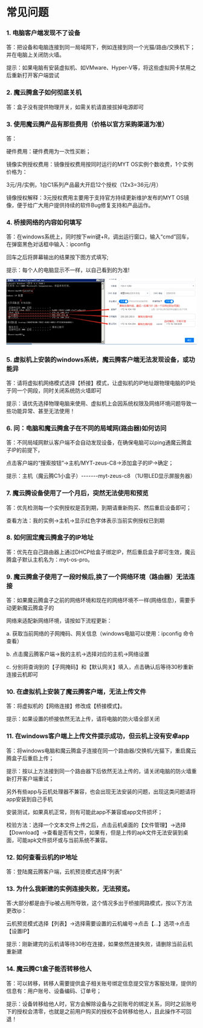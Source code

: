 # 常见问题

### 1. 电脑客户端发现不了设备

答：把设备和电脑连接到同一局域网下，例如连接到同一个光猫/路由/交换机下；并在电脑上关闭防火墙。

提示：如果电脑有安装虚拟机、如VMware、Hyper-V等，将这些虚拟网卡禁用之后重新打开客户端尝试

### 2. 魔云腾盒子如何彻底关机

答：盒子没有提供物理开关，如需关机请直接拔掉电源即可

### 3. 使用魔云腾产品有那些费用（价格以官方采购渠道为准）

答：

硬件费用：硬件费用为一次性买断；

镜像实例授权费用：镜像授权费用按同时运行的MYT OS实例个数收费，1个实例价格为：

3元/月/实例，1台C1系列产品最大开启12个授权（12x3=36元/月）

镜像授权解释：3元授权费用主要用于支持官方持续更新维护发布的MYT OS镜像，便于给广大用户提供持续的软件Bug修复支持和产品运作。

### 4. 桥接网络的内容如何填写

答：在windows系统上，同时按下win键+R，调出运行窗口，输入“cmd”回车，在弹窗黑色对话框中输入：ipconfig

回车之后将屏幕输出的结果按下图方式填写;

提示：每个人的电脑显示不一样，以自己看到的为准!

![常见问题](/img/常见问题.jpg) 

### 5. 虚拟机上安装的windows系统，魔云腾客户端无法发现设备，或功能异

答：请将虚拟机网络模式选择【桥接】模式，让虚拟机的IP地址跟物理电脑的IP处于同一个网段，同时关闭系统防火墙即可

提示：请优先选择物理电脑来使用、虚拟机上会因系统权限及网络环境问题导致一些功能异常、甚至无法使用！

### 6. 问：电脑和魔云腾盒子在不同的局域网(路由器)如何访问

答：不同局域网默认客户端不会自动发现设备，在确保电脑可以ping通魔云腾盒子IP的前提下，

点击客户端的“搜索按钮”->主机/MYT-zeus-C8->添加盒子的IP->确定；

提示：主机（魔云腾C1小盒子）-------myt-zeus-c8 （1U带LED显示屏服务器）

### 7. 魔云腾设备使用了一个月后，突然无法使用和预览

答：优先检测每一个实例授权是否到期，到期请重新购买、然后重启设备即可；

查看方法：我的实例->主机->显示红色字体表示当前实例授权已到期

### 8. 如何固定魔云腾盒子的IP地址

答：优先在自己路由器上通过DHCP给盒子绑定IP，然后重启盒子即可生效，魔云腾盒子默认主机名为：myt-os-pro。

### 9. 魔云腾盒子使用了一段时候后,换了一个网络环境（路由器）无法连接

答：如果魔云腾盒子之前的网络环境和现在的网络环境不一样(网络信息)，需要手动更新魔云腾盒子的

网络来适配新网络环境，请按如下流程更新：

a. 获取当前网络的子网掩码、网关信息（windows电脑可以使用：ipconfig 命令查看）

b. 点击魔云腾客户端->我的主机->选择对应的主机->网络设置

c. 分别将查询到的【子网掩码】和【默认网关】填入，点击确认后等待30秒重新连接云机即可

### 10. 在虚拟机上安装了魔云腾客户端，无法上传文件

答：将虚拟机的【网络连接】修改成【桥接模式】。

提示：如果设置的桥接依然无法上传，请将电脑的防火墙全部关闭

### 11. 在windows客户端上上传文件提示成功，但云机上没有安卓app

答：将windows电脑和魔云腾盒子连接在同一个路由器/交换机/光猫下，重启魔云腾盒子后重启上传；

提示：按以上方法接到同一个路由器下后依然无法上传的，请关闭电脑的防火墙重新打开客户端重试；

另外有些app与云机处理器不兼容，也会出现无法安装的问题，出现这类问题请将app安装到自己手机

安装测试，如果真机正常，则有可能此app不兼容或app文件损坏；

校验方法：选择一个文本文件上传之后，点击云机桌面的【文件管理】->选择【Download】->查看是否有文件，如果有，但是上传的apk文件无法安装到桌面，可能apk文件损坏或与当前系统不兼容。

### 12. 如何查看云机的IP地址

答：登陆魔云腾客户端，云机预览模式选择“列表”

### 13. 为什么我新建的实例连接失败，无法预览。

答:大部分都是由于ip被占用所导致，这个情况多出于桥接网路模式，按以下方法更改ip：

云机预览模式选择【列表】->选择需要设置的云机编号->点击【...】选项->点击【设置IP】

提示：刚新建完的云机请等待30秒在连接，如果依然连接失败，请删除当前云机重新建

### 14. 魔云腾C1盒子能否转移他人

答：可以转移，转移人需要提供盒子相关账号绑定信息提交官方客服处理，提供的信息有：用户账号、设备编码、订单号；

提示：设备转移给他人时，官方会解除设备与之前账号的绑定关系，同时之前账号下的授权会清零，也就是之前用户购买的授权不会转移给他人，且此操作不可回退！